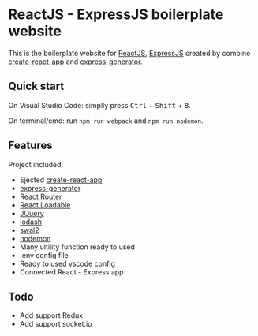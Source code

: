 # ReactJS - ExpressJS boilerplate website

This is the boilerplate website for [ReactJS](https://reactjs.org/), [ExpressJS](https://expressjs.com) created by combine [create-react-app](https://create-react-app.dev) and [express-generator](https://expressjs.com/en/starter/generator.html).

## Quick start

On Visual Studio Code: simplly press <kbd>Ctrl</kbd> + <kbd>Shift</kbd> + <kbd>B</kbd>.

On terminal/cmd: run `npm run webpack` and `npm run nodemon`.

## Features

Project included:

- Ejected [create-react-app](https://create-react-app.dev)
- [express-generator](https://expressjs.com/en/starter/generator.html)
- [React Router](https://reacttraining.com/react-router/web/guides/quick-start)
- [React Loadable](https://github.com/jamiebuilds/react-loadable)
- [JQuery](https://jquery.com)
- [lodash](https://lodash.com)
- [swal2](https://sweetalert2.github.io)
- [nodemon](https://www.npmjs.com/package/nodemon)
- Many ultility function ready to used
- .env config file
- Ready to used vscode config
- Connected React - Express app

## Todo

- Add support Redux
- Add support socket.io
